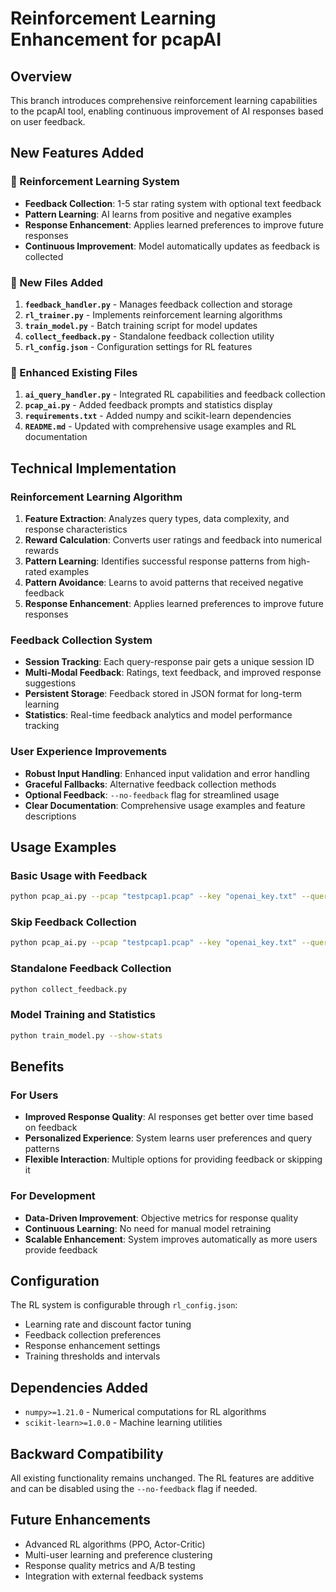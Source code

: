 # Reinforcement Learning Enhancement for pcapAI

## Overview
This branch introduces comprehensive reinforcement learning capabilities to the pcapAI tool, enabling continuous improvement of AI responses based on user feedback.

## New Features Added

### 🤖 Reinforcement Learning System
- **Feedback Collection**: 1-5 star rating system with optional text feedback
- **Pattern Learning**: AI learns from positive and negative examples
- **Response Enhancement**: Applies learned preferences to improve future responses
- **Continuous Improvement**: Model automatically updates as feedback is collected

### 📁 New Files Added
1. **`feedback_handler.py`** - Manages feedback collection and storage
2. **`rl_trainer.py`** - Implements reinforcement learning algorithms
3. **`train_model.py`** - Batch training script for model updates
4. **`collect_feedback.py`** - Standalone feedback collection utility
5. **`rl_config.json`** - Configuration settings for RL features

### 🔧 Enhanced Existing Files
1. **`ai_query_handler.py`** - Integrated RL capabilities and feedback collection
2. **`pcap_ai.py`** - Added feedback prompts and statistics display
3. **`requirements.txt`** - Added numpy and scikit-learn dependencies
4. **`README.md`** - Updated with comprehensive usage examples and RL documentation

## Technical Implementation

### Reinforcement Learning Algorithm
1. **Feature Extraction**: Analyzes query types, data complexity, and response characteristics
2. **Reward Calculation**: Converts user ratings and feedback into numerical rewards
3. **Pattern Learning**: Identifies successful response patterns from high-rated examples
4. **Pattern Avoidance**: Learns to avoid patterns that received negative feedback
5. **Response Enhancement**: Applies learned preferences to improve future responses

### Feedback Collection System
- **Session Tracking**: Each query-response pair gets a unique session ID
- **Multi-Modal Feedback**: Ratings, text feedback, and improved response suggestions
- **Persistent Storage**: Feedback stored in JSON format for long-term learning
- **Statistics**: Real-time feedback analytics and model performance tracking

### User Experience Improvements
- **Robust Input Handling**: Enhanced input validation and error handling
- **Graceful Fallbacks**: Alternative feedback collection methods
- **Optional Feedback**: `--no-feedback` flag for streamlined usage
- **Clear Documentation**: Comprehensive usage examples and feature descriptions

## Usage Examples

### Basic Usage with Feedback
```bash
python pcap_ai.py --pcap "testpcap1.pcap" --key "openai_key.txt" --query "What protocols are used in this trace?"
```

### Skip Feedback Collection
```bash
python pcap_ai.py --pcap "testpcap1.pcap" --key "openai_key.txt" --query "What protocols are used in this trace?" --no-feedback
```

### Standalone Feedback Collection
```bash
python collect_feedback.py
```

### Model Training and Statistics
```bash
python train_model.py --show-stats
```

## Benefits

### For Users
- **Improved Response Quality**: AI responses get better over time based on feedback
- **Personalized Experience**: System learns user preferences and query patterns
- **Flexible Interaction**: Multiple options for providing feedback or skipping it

### For Development
- **Data-Driven Improvement**: Objective metrics for response quality
- **Continuous Learning**: No need for manual model retraining
- **Scalable Enhancement**: System improves automatically as more users provide feedback

## Configuration
The RL system is configurable through `rl_config.json`:
- Learning rate and discount factor tuning
- Feedback collection preferences
- Response enhancement settings
- Training thresholds and intervals

## Dependencies Added
- `numpy>=1.21.0` - Numerical computations for RL algorithms
- `scikit-learn>=1.0.0` - Machine learning utilities

## Backward Compatibility
All existing functionality remains unchanged. The RL features are additive and can be disabled using the `--no-feedback` flag if needed.

## Future Enhancements
- Advanced RL algorithms (PPO, Actor-Critic)
- Multi-user learning and preference clustering
- Response quality metrics and A/B testing
- Integration with external feedback systems
